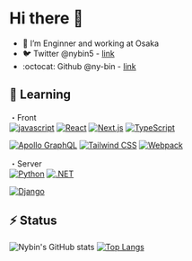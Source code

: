 <!--
**ny-bin/ny-bin** is a ✨ _special_ ✨ repository because its `README.md` (this file) appears on your GitHub profile.

Here are some ideas to get you started:

- 🔭 I’m currently working on ...
- 🌱 I’m currently learning ...
- 👯 I’m looking to collaborate on ...
- 🤔 I’m looking for help with ...
- 💬 Ask me about ...
- 📫 How to reach me: ...
- 😄 Pronouns: ...
- ⚡ Fun fact: ...
-->

#  Hi there 👋
- 🔭 I’m Enginner and working at Osaka
- :bird: Twitter @nybin5 - [link](https://twitter.com/nybin5)
- :octocat: Github @ny-bin - [link](https://github.com/ny-bin)

## 🌱 Learning

・Front  
[![javascript](https://img.shields.io/badge/-javascript-ffffff?style=for-the-badge&labelColor=F7DF1E&logoColor=ffffff&color=f5f5f5&logo=javascript)](https://developer.mozilla.org/en-US/docs/Web/javascript)
[![React](https://img.shields.io/badge/-React-ffffff?style=for-the-badge&labelColor=000000&logoColor=61dafb&color=f5f5f5&logo=React)](https://reactjs.org//)
[![Next.js](https://img.shields.io/badge/-Next.js-ffffff?style=for-the-badge&labelColor=fff&logoColor=000&color=f5f5f5&logo=Next.js)](https://nextjs.org/)
[![TypeScript](https://img.shields.io/badge/-TypeScript-ffffff?style=for-the-badge&labelColor=fff&logoColor=3178C6&color=f5f5f5&logo=TypeScript)](https://www.typescriptlang.org/)

[![Apollo GraphQL](https://img.shields.io/badge/-Apollo%20GraphQL-ffffff?style=for-the-badge&labelColor=fff&logoColor=000&color=f5f5f5&logo=Apollo%20GraphQL)](https://webpack.js.org/)
[![Tailwind CSS](https://img.shields.io/badge/-tailwind_css-ffffff?style=for-the-badge&labelColor=38B2AC&logoColor=ffffff&color=f5f5f5&logo=tailwind-css)](https://tailwindcss.com/)
[![Webpack](https://img.shields.io/badge/-webpack-ffffff?style=for-the-badge&labelColor=8DD6F9&logoColor=ffffff&color=f5f5f5&logo=webpack)](https://webpack.js.org/)


・Server  
[![Python](https://img.shields.io/badge/-Python-ffffff?style=for-the-badge&labelColor=3776AB&logoColor=ffffff&color=f5f5f5&logo=python)](https://www.python.org/)
[![.NET](https://img.shields.io/badge/-.NET-ffffff?style=for-the-badge&labelColor=fff&logoColor=512BD4&color=f5f5f5&logo=.NET)](https://docs.microsoft.com/ja-jp/aspnet/core/?view=aspnetcore-5.0)


[![Django](https://img.shields.io/badge/-Django-ffffff?style=for-the-badge&labelColor=092E20&logoColor=ffffff&color=f5f5f5&logo=django)](https://www.djangoproject.com/)



## ⚡ Status
![Nybin's GitHub stats](https://github-readme-stats.vercel.app/api?username=ny-bin&show_icons=true&theme=dracula)
[![Top Langs](https://github-readme-stats.vercel.app/api/top-langs/?username=ny-bin)](https://github.com/ny-bin/github-readme-stats)
